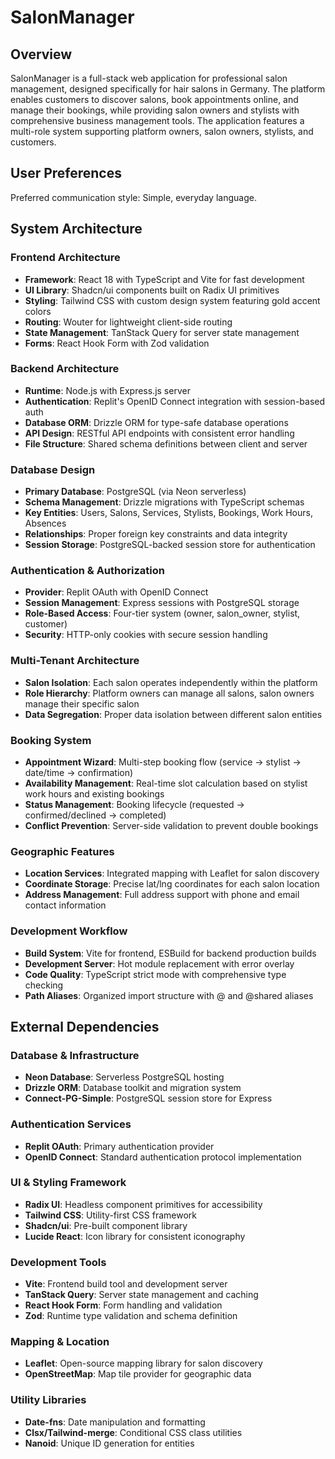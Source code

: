 # SalonManager

## Overview

SalonManager is a full-stack web application for professional salon management, designed specifically for hair salons in Germany. The platform enables customers to discover salons, book appointments online, and manage their bookings, while providing salon owners and stylists with comprehensive business management tools. The application features a multi-role system supporting platform owners, salon owners, stylists, and customers.

## User Preferences

Preferred communication style: Simple, everyday language.

## System Architecture

### Frontend Architecture
- **Framework**: React 18 with TypeScript and Vite for fast development
- **UI Library**: Shadcn/ui components built on Radix UI primitives
- **Styling**: Tailwind CSS with custom design system featuring gold accent colors
- **Routing**: Wouter for lightweight client-side routing
- **State Management**: TanStack Query for server state management
- **Forms**: React Hook Form with Zod validation

### Backend Architecture
- **Runtime**: Node.js with Express.js server
- **Authentication**: Replit's OpenID Connect integration with session-based auth
- **Database ORM**: Drizzle ORM for type-safe database operations
- **API Design**: RESTful API endpoints with consistent error handling
- **File Structure**: Shared schema definitions between client and server

### Database Design
- **Primary Database**: PostgreSQL (via Neon serverless)
- **Schema Management**: Drizzle migrations with TypeScript schemas
- **Key Entities**: Users, Salons, Services, Stylists, Bookings, Work Hours, Absences
- **Relationships**: Proper foreign key constraints and data integrity
- **Session Storage**: PostgreSQL-backed session store for authentication

### Authentication & Authorization
- **Provider**: Replit OAuth with OpenID Connect
- **Session Management**: Express sessions with PostgreSQL storage
- **Role-Based Access**: Four-tier system (owner, salon_owner, stylist, customer)
- **Security**: HTTP-only cookies with secure session handling

### Multi-Tenant Architecture
- **Salon Isolation**: Each salon operates independently within the platform
- **Role Hierarchy**: Platform owners can manage all salons, salon owners manage their specific salon
- **Data Segregation**: Proper data isolation between different salon entities

### Booking System
- **Appointment Wizard**: Multi-step booking flow (service → stylist → date/time → confirmation)
- **Availability Management**: Real-time slot calculation based on stylist work hours and existing bookings
- **Status Management**: Booking lifecycle (requested → confirmed/declined → completed)
- **Conflict Prevention**: Server-side validation to prevent double bookings

### Geographic Features
- **Location Services**: Integrated mapping with Leaflet for salon discovery
- **Coordinate Storage**: Precise lat/lng coordinates for each salon location
- **Address Management**: Full address support with phone and email contact information

### Development Workflow
- **Build System**: Vite for frontend, ESBuild for backend production builds
- **Development Server**: Hot module replacement with error overlay
- **Code Quality**: TypeScript strict mode with comprehensive type checking
- **Path Aliases**: Organized import structure with @ and @shared aliases

## External Dependencies

### Database & Infrastructure
- **Neon Database**: Serverless PostgreSQL hosting
- **Drizzle ORM**: Database toolkit and migration system
- **Connect-PG-Simple**: PostgreSQL session store for Express

### Authentication Services
- **Replit OAuth**: Primary authentication provider
- **OpenID Connect**: Standard authentication protocol implementation

### UI & Styling Framework
- **Radix UI**: Headless component primitives for accessibility
- **Tailwind CSS**: Utility-first CSS framework
- **Shadcn/ui**: Pre-built component library
- **Lucide React**: Icon library for consistent iconography

### Development Tools
- **Vite**: Frontend build tool and development server
- **TanStack Query**: Server state management and caching
- **React Hook Form**: Form handling and validation
- **Zod**: Runtime type validation and schema definition

### Mapping & Location
- **Leaflet**: Open-source mapping library for salon discovery
- **OpenStreetMap**: Map tile provider for geographic data

### Utility Libraries
- **Date-fns**: Date manipulation and formatting
- **Clsx/Tailwind-merge**: Conditional CSS class utilities
- **Nanoid**: Unique ID generation for entities